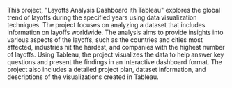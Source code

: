 This project, "Layoffs Analysis Dashboard ith Tableau" explores the global trend of layoffs during the specified years using data visualization techniques. The project focuses on analyzing a dataset that includes information on layoffs worldwide. The analysis aims to provide insights into various aspects of the layoffs, such as the countries and cities most affected, industries hit the hardest, and companies with the highest number of layoffs. Using Tableau, the project visualizes the data to help answer key questions and present the findings in an interactive dashboard format. The project also includes a detailed project plan, dataset information, and descriptions of the visualizations created in Tableau.
